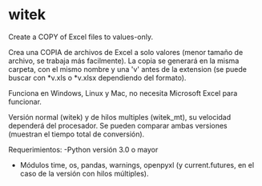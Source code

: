 # witek
Create a COPY of Excel files to values-only.

Crea una COPIA de archivos de Excel a solo valores (menor tamaño de archivo, se trabaja más facilmente).
La copia se generará en la misma carpeta, con el mismo nombre y una 'v' antes de la extension (se puede buscar con *v.xls o *v.xlsx dependiendo del formato).

Funciona en Windows, Linux y Mac, no necesita Microsoft Excel para funcionar.

Versión normal (witek) y de hilos multiples (witek_mt), su velocidad dependerá del procesador. Se pueden comparar ambas versiones (muestran el tiempo total de conversión).

Requerimientos:
-Python versión 3.0 o mayor
- Módulos time, os, pandas, warnings, openpyxl (y current.futures, en el caso de la versión con hilos múltiples).
